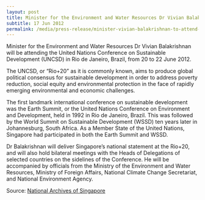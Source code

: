```yaml
---
layout: post
title: Minister for the Environment and Water Resources Dr Vivian Balakrishnan to Attend the UN Conference on Sustainable Development ("Rio+20") in Brazil, From 20 to 22 June 2012
subtitle: 17 Jun 2012
permalink: /media/press-release/minister-vivian-balakrishnan-to-attend-the-un-conference-on-sustainable-development-(-rio-20-)-in-brazil-from-20-to-22-june-2012
---
```

Minister for the Environment and Water Resources Dr Vivian Balakrishnan will be attending the United Nations Conference on Sustainable Development (UNCSD) in Rio de Janeiro, Brazil, from 20 to 22 June 2012. 

The UNCSD, or “Rio+20” as it is commonly known, aims to produce global political consensus for sustainable development in order to address poverty reduction, social equity and environmental protection in the face of rapidly emerging environmental and economic challenges.

The first landmark international conference on sustainable development was the Earth Summit, or the United Nations Conference on Environment and Development, held in 1992 in Rio de Janeiro, Brazil. This was followed by the World Summit on Sustainable Development (WSSD) ten years later in Johannesburg, South Africa. As a Member State of the United Nations, Singapore had participated in both the Earth Summit and WSSD.

Dr Balakrishnan will deliver Singapore’s national statement at the Rio+20, and will also hold bilateral meetings with the Heads of Delegations of selected countries on the sidelines of the Conference. He will be accompanied by officials from the Ministry of the Environment and Water Resources, Ministry of Foreign Affairs, National Climate Change Secretariat, and National Environment Agency. 


Source: [National Archives of Singapore](https://www.nas.gov.sg/archivesonline/data/pdfdoc/MSE_20120617001.pdf)
